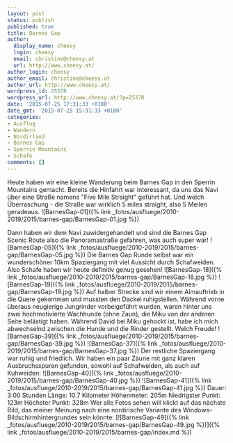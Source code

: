 ```yaml
---
layout: post
status: publish
published: true
title: Barnes Gap
author:
  display_name: cheesy
  login: cheesy
  email: christine@cheesy.at
  url: http://www.cheesy.at/
author_login: cheesy
author_email: christine@cheesy.at
author_url: http://www.cheesy.at/
wordpress_id: 25378
wordpress_url: http://www.cheesy.at/?p=25378
date: '2015-07-25 17:31:33 +0100'
date_gmt: '2015-07-25 15:31:33 +0100'
categories:
- Ausflug
- Wandern
- Nordirland
- Barnes Gap
- Sperrin Mountains
- Schafe
comments: []
---
```

Heute haben wir eine kleine Wanderung beim Barnes Gap in den Sperrin Mountains gemacht. Bereits die Hinfahrt war interessant, da uns das Navi über eine Straße namens "Five Mile Straight" geführt hat. Und welch Überraschung - die Straße war wirklich 5 miles straight, also 5 Meilen geradeaus.
![BarnesGap-01]({% link _fotos/ausfluege/2010-2019/2015/barnes-gap/BarnesGap-01.jpg %})
<!--more-->
Dann haben wir dem Navi zuwidergehandelt und sind die Barnes Gap Scenic Route also die Panoramastraße gefahren, was auch super war!
![BarnesGap-05]({% link _fotos/ausfluege/2010-2019/2015/barnes-gap/BarnesGap-05.jpg %})
Die Barnes Gap Runde selbst war ein wunderschöner 10km Spaziergang mit viel Aussicht durch Schafweiden. Also Schafe haben wir heute definitiv genug gesehen!
![BarnesGap-18]({% link _fotos/ausfluege/2010-2019/2015/barnes-gap/BarnesGap-18.jpg %})
 ![BarnesGap-19]({% link _fotos/ausfluege/2010-2019/2015/barnes-gap/BarnesGap-19.jpg %})
Auf halber Strecke sind wir einem Almauftrieb in die Quere gekommen und mussten den Dackel ruhigstellen. Während vorne überaus neugierige Jungrinder vorbeigeführt wurden, waren hinter uns zwei hochmotivierte Wachhunde (ohne Zaun), die Miku von der anderen Seite belästigt haben. Während David bei Miku gehockt ist, habe ich mich abwechselnd zwischen die Hunde und die Rinder gestellt. Welch Freude!
![BarnesGap-39]({% link _fotos/ausfluege/2010-2019/2015/barnes-gap/BarnesGap-39.jpg %})
 ![BarnesGap-37]({% link _fotos/ausfluege/2010-2019/2015/barnes-gap/BarnesGap-37.jpg %})
Der restliche Spaziergang war ruhig und friedlich. Wir haben ein paar Zäune mit ganz klaren Ausbruchsspuren gefunden, sowohl auf Schafweiden, als auch auf Kuhweiden:
 ![BarnesGap-40]({% link _fotos/ausfluege/2010-2019/2015/barnes-gap/BarnesGap-40.jpg %})
 ![BarnesGap-41]({% link _fotos/ausfluege/2010-2019/2015/barnes-gap/BarnesGap-41.jpg %})
Dauer: 3:00 Stunden
Länge: 10.7 Kilometer
Höhenmeter: 205m
Niedrigster Punkt: 123m
Höchster Punkt: 328m
Wer alle Fotos sehen will klickt auf das nächste Bild, das meiner Meinung nach eine nordirische Variante des Windows-Bildschirmhintergrundes sein könnte:
[![BarnesGap-49]({% link _fotos/ausfluege/2010-2019/2015/barnes-gap/BarnesGap-49.jpg %})]({% link _fotos/ausfluege/2010-2019/2015/barnes-gap/index.md %})
